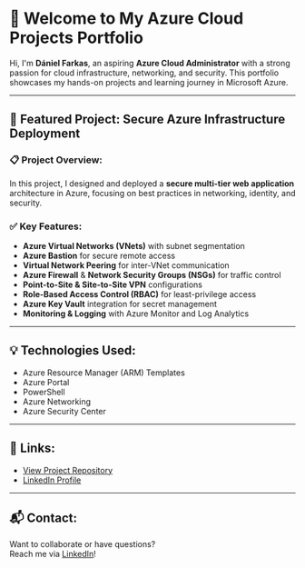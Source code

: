 # 👋 Welcome to My Azure Cloud Projects Portfolio

Hi, I'm **Dániel Farkas**, an aspiring **Azure Cloud Administrator** with a strong passion for cloud infrastructure, networking, and security. This portfolio showcases my hands-on projects and learning journey in Microsoft Azure.

---

## 🚀 Featured Project: **Secure Azure Infrastructure Deployment**

### 📋 Project Overview:
In this project, I designed and deployed a **secure multi-tier web application** architecture in Azure, focusing on best practices in networking, identity, and security.

### ✅ Key Features:
- **Azure Virtual Networks (VNets)** with subnet segmentation  
- **Azure Bastion** for secure remote access  
- **Virtual Network Peering** for inter-VNet communication  
- **Azure Firewall** & **Network Security Groups (NSGs)** for traffic control  
- **Point-to-Site & Site-to-Site VPN** configurations  
- **Role-Based Access Control (RBAC)** for least-privilege access  
- **Azure Key Vault** integration for secret management  
- **Monitoring & Logging** with Azure Monitor and Log Analytics

---

## 💡 Technologies Used:
- Azure Resource Manager (ARM) Templates  
- Azure Portal  
- PowerShell  
- Azure Networking  
- Azure Security Center

---

## 🔗 Links:
- [View Project Repository](https://github.com/lxMagicxl/Azureproject)
- [LinkedIn Profile](https://www.linkedin.com/in/daniel-farkas/)

---

## 📬 Contact:
Want to collaborate or have questions?  
Reach me via [LinkedIn](https://www.linkedin.com/in/daniel-farkas/)!
